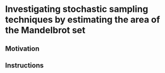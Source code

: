 # Investigating stochastic sampling techniques by estimating the area of the Mandelbrot set

## Motivation

## Instructions
